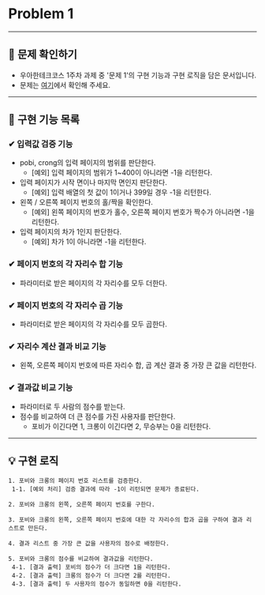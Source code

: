 # Problem 1   

---

## 👀 문제 확인하기  
- 우아한테크코스 1주차 과제 중 '문제 1'의 구현 기능과 구현 로직을 담은 문서입니다.
- 문제는 [여기](https://github.com/woowacourse-precourse/java-onboarding/blob/main/docs/PROBLEM1.md)에서 확인해 주세요.

---

## 🌟 구현 기능 목록  

### ✔ 입력값 검증 기능 ️
- pobi, crong의 입력 페이지의 범위를 판단한다.
  - [예외] 입력 페이지의 범위가 1~400이 아니라면 -1을 리턴한다.
- 입력 페이지가 시작 면이나 마지막 면인지 판단한다.
  - [예외] 입력 배열의 첫 값이 1이거나 399일 경우 -1을 리턴한다.
- 왼쪽 / 오른쪽 페이지 번호의 홀/짝을 확인한다.
  - [예외] 왼쪽 페이지의 번호가 홀수, 오른쪽 페이지 번호가 짝수가 아니라면 -1을 리턴한다.
- 입력 페이지의 차가 1인지 판단한다.
  - [예외] 차가 1이 아니라면 -1을 리턴한다.

### ✔ 페이지 번호의 각 자리수 합 기능
- 파라미터로 받은 페이지의 각 자리수를 모두 더한다.

### ✔ 페이지 번호의 각 자리수 곱 기능
- 파라미터로 받은 페이지의 각 자리수를 모두 곱한다.

### ✔ 자리수 계산 결과 비교 기능
- 왼쪽, 오른쪽 페이지 번호에 따른 자리수 합, 곱 계산 결과 중 가장 큰 값을 리턴한다.

### ✔ 결과값 비교 기능
- 파라미터로 두 사람의 점수를 받는다.
- 점수를 비교하여 더 큰 점수를 가진 사용자를 판단한다.
  - 포비가 이긴다면 1, 크롱이 이긴다면 2, 무승부는 0을 리턴한다.  


---

## 💡 구현 로직
~~~
1. 포비와 크롱의 페이지 번호 리스트를 검증한다.  
 1-1. [예외 처리] 검증 결과에 따라 -1이 리턴되면 문제가 종료된다.  
 
2. 포비와 크롱의 왼쪽, 오른쪽 페이지 번호를 구한다.

3. 포비와 크롱의 왼쪽, 오른쪽 페이지 번호에 대한 각 자리수의 합과 곱을 구하여 결과 리스트로 만든다.

4. 결과 리스트 중 가장 큰 값을 사용자의 점수로 배정한다.  

5. 포비와 크롱의 점수를 비교하여 결과값을 리턴한다.  
 4-1. [결과 출력] 포비의 점수가 더 크다면 1을 리턴한다.  
 4-2. [결과 출력] 크롱의 점수가 더 크다면 2를 리턴한다.  
 4-3. [결과 출력] 두 사용자의 점수가 동일하면 0을 리턴한다.
~~~
